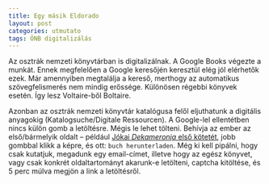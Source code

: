 ```yaml
---
title: Egy másik Eldorado
layout: post
categories: utmutato
tags: ÖNB digitalizálás
---
```

Az osztrák nemzeti könyvtárban is digitalizálnak. A Google Books végezte a munkát. Ennek megfelelően a Google keresőjén keresztül elég jól elérhetők ezek. Már amennyiben megtalálja a kereső, merthogy az automatikus szövegfelismerés nem mindig erőssége. Különösen régebbi könyvek esetén. Így lesz Voltaire-ből Boltaire.

Azonban az osztrák nemzeti könyvtár katalógusa felől eljuthatunk a digitális anyagokig (Katalogsuche/Digitale Ressourcen). A Google-lel ellentétben nincs külön gomb a letöltésre. Mégis le lehet tölteni. Behívja az ember az első/bármelyik oldalt – például [Jókai *Dekameronja* első kötetét](http://digital.onb.ac.at/OnbViewer/viewer.faces?doc=ABO_%2BZ225115706), jobb gombbal klikk a képre, és ott: `buch herunterladen`. Még ki kell pipálni, hogy csak kutatjuk, megadunk egy email-címet, illetve hogy az egész könyvet, vagy csak konkrét oldaltartományt akarunk-e letölteni, captcha kitöltése, és 5 perc múlva megjön a link a letöltésről.
